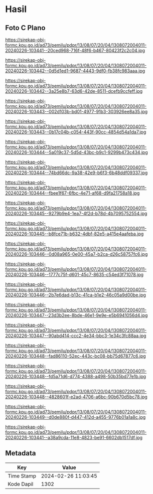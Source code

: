 # Hasil

## Foto C Plano

https://sirekap-obj-formc.kpu.go.id/ad73/pemilu/pdpr/13/08/07/20/04/1308072004011-20240226-103441--20ced968-716f-48f6-b467-80423f2c2c04.jpg

https://sirekap-obj-formc.kpu.go.id/ad73/pemilu/pdpr/13/08/07/20/04/1308072004011-20240226-103442--0d5d1ed1-9687-4443-9df0-fb38fc983aaa.jpg

https://sirekap-obj-formc.kpu.go.id/ad73/pemilu/pdpr/13/08/07/20/04/1308072004011-20240226-103442--3a25e8b7-63d6-42de-8511-dcefb9ccfeff.jpg

https://sirekap-obj-formc.kpu.go.id/ad73/pemilu/pdpr/13/08/07/20/04/1308072004011-20240226-103443--002d103b-bd01-4977-91b3-303926ee8a35.jpg

https://sirekap-obj-formc.kpu.go.id/ad73/pemilu/pdpr/13/08/07/20/04/1308072004011-20240226-103443--0b17c04b-c054-443f-90cc-4854d54a1da7.jpg

https://sirekap-obj-formc.kpu.go.id/ad73/pemilu/pdpr/13/08/07/20/04/1308072004011-20240226-103444--5a019c37-5d5d-43bc-b9c1-9299b473c434.jpg

https://sirekap-obj-formc.kpu.go.id/ad73/pemilu/pdpr/13/08/07/20/04/1308072004011-20240226-103444--74bd66dc-9a38-42e9-b6f3-6b48ddf09337.jpg

https://sirekap-obj-formc.kpu.go.id/ad73/pemilu/pdpr/13/08/07/20/04/1308072004011-20240226-103444--fbee1f67-6fbc-4e71-af68-d9fa21758a18.jpg

https://sirekap-obj-formc.kpu.go.id/ad73/pemilu/pdpr/13/08/07/20/04/1308072004011-20240226-103445--9279b9e4-1ea7-4f2d-b78d-4b7095752554.jpg

https://sirekap-obj-formc.kpu.go.id/ad73/pemilu/pdpr/13/08/07/20/04/1308072004011-20240226-103445--b8fce71b-b632-4dbf-82e5-a415e4aafeba.jpg

https://sirekap-obj-formc.kpu.go.id/ad73/pemilu/pdpr/13/08/07/20/04/1308072004011-20240226-103446--0d08a965-0e00-45a7-b2ca-d26c58757fc6.jpg

https://sirekap-obj-formc.kpu.go.id/ad73/pemilu/pdpr/13/08/07/20/04/1308072004011-20240226-103446--1777c75f-d601-45c7-8635-c54ed3f71078.jpg

https://sirekap-obj-formc.kpu.go.id/ad73/pemilu/pdpr/13/08/07/20/04/1308072004011-20240226-103446--2b7e6dad-b13c-41ca-b1e2-46c05a9d00be.jpg

https://sirekap-obj-formc.kpu.go.id/ad73/pemilu/pdpr/13/08/07/20/04/1308072004011-20240226-103447--23d3b2ee-8bde-46e1-9e9e-e5b6941056d4.jpg

https://sirekap-obj-formc.kpu.go.id/ad73/pemilu/pdpr/13/08/07/20/04/1308072004011-20240226-103447--90abd414-ccc2-4e34-bbc3-1e34c3fc88aa.jpg

https://sirekap-obj-formc.kpu.go.id/ad73/pemilu/pdpr/13/08/07/20/04/1308072004011-20240226-103448--fad86110-52ec-443c-bc08-bb75d67877c6.jpg

https://sirekap-obj-formc.kpu.go.id/ad73/pemilu/pdpr/13/08/07/20/04/1308072004011-20240226-103448--fd5a71d6-d774-4388-a498-50b35bd77e1b.jpg

https://sirekap-obj-formc.kpu.go.id/ad73/pemilu/pdpr/13/08/07/20/04/1308072004011-20240226-103448--4828601f-e2ad-4706-a6bc-90b670d5bc78.jpg

https://sirekap-obj-formc.kpu.go.id/ad73/pemilu/pdpr/13/08/07/20/04/1308072004011-20240226-103449--d0de880f-d447-412d-a455-9776b01a1a8c.jpg

https://sirekap-obj-formc.kpu.go.id/ad73/pemilu/pdpr/13/08/07/20/04/1308072004011-20240226-103441--a38a9cda-11e8-4823-be91-6602db1517df.jpg


## Metadata

| Key        | Value               |
| ---------- | ------------------- |
| Time Stamp | 2024-02-26 11:03:45 |
| Kode Dapil | 1302                |



